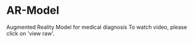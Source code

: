 # AR-Model
Augmented Reality Model for medical diagnosis
To watch video, please click on 'view raw'.
